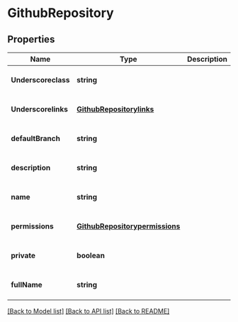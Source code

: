 # GithubRepository

## Properties
Name | Type | Description | Notes
------------ | ------------- | ------------- | -------------
**Underscoreclass** | **string** |  | [optional] [default to null]
**Underscorelinks** | [**GithubRepositorylinks**](GithubRepositorylinks.md) |  | [optional] [default to null]
**defaultBranch** | **string** |  | [optional] [default to null]
**description** | **string** |  | [optional] [default to null]
**name** | **string** |  | [optional] [default to null]
**permissions** | [**GithubRepositorypermissions**](GithubRepositorypermissions.md) |  | [optional] [default to null]
**private** | **boolean** |  | [optional] [default to null]
**fullName** | **string** |  | [optional] [default to null]

[[Back to Model list]](../README.md#documentation-for-models) [[Back to API list]](../README.md#documentation-for-api-endpoints) [[Back to README]](../README.md)


